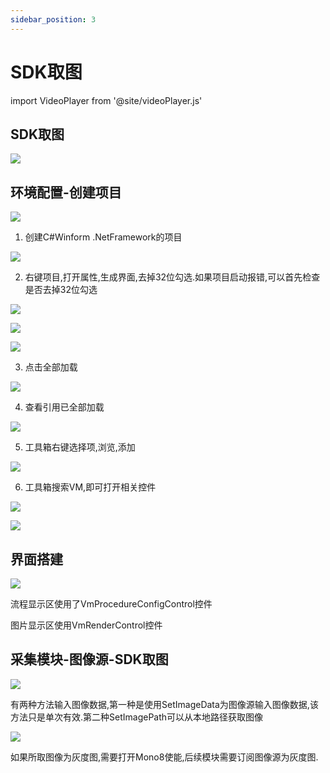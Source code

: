 ```yaml
---
sidebar_position: 3
---
```


# SDK取图

import VideoPlayer from '@site/videoPlayer.js'

<VideoPlayer src="https://xian-vforum.oss-cn-hangzhou.aliyuncs.com/2023-11-14_G9KlDNohKd_VM%E4%BD%BF%E7%94%A8%E6%95%99%E7%A8%8B-SDK%E5%8F%96%E5%9B%BE-%E6%88%90%E7%89%87_x264.mp4"/>

## SDK取图

![](image.png)

## 环境配置-创建项目

![](image-1.png)

1. 创建C#Winform .NetFramework的项目

![](image-2.png)

2. 右键项目,打开属性,生成界面,去掉32位勾选.如果项目启动报错,可以首先检查是否去掉32位勾选

![](image-3.png)

![](image-4.png)

![](image-5.png)

3. 点击全部加载

![](image-6.png)

4. 查看引用已全部加载

![](image-7.png)

5. 工具箱右键选择项,浏览,添加

![](image-8.png)

6. 工具箱搜索VM,即可打开相关控件

![](image-9.png)

![](image-10.png)

## 界面搭建

![](image-11.png)

流程显示区使用了VmProcedureConfigControl控件

图片显示区使用VmRenderControl控件

## 采集模块-图像源-SDK取图

![](image-13.png)

有两种方法输入图像数据,第一种是使用SetImageData为图像源输入图像数据,该方法只是单次有效.第二种SetImagePath可以从本地路径获取图像

![](image-12.png)

如果所取图像为灰度图,需要打开Mono8使能,后续模块需要订阅图像源为灰度图.








